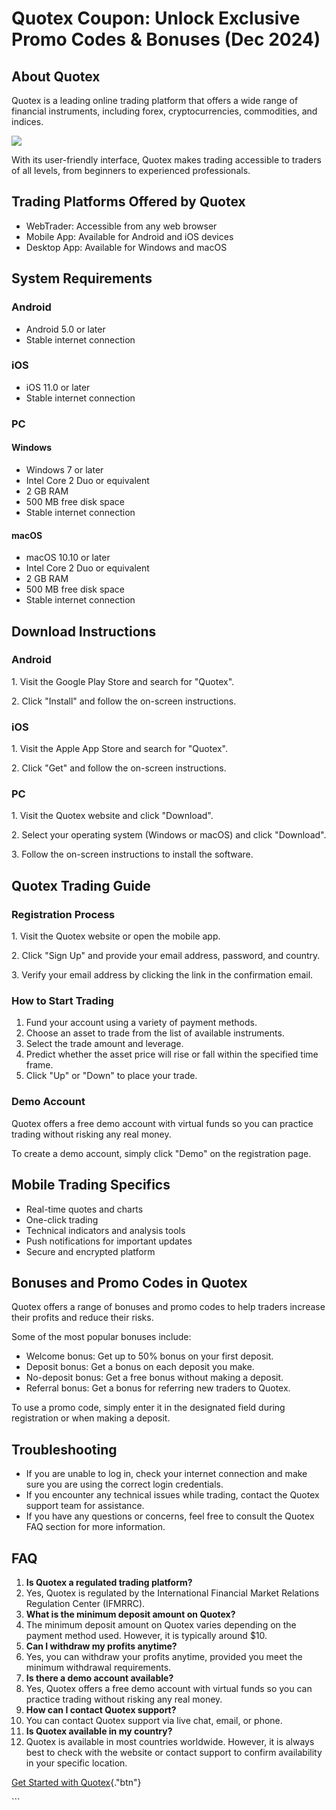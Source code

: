 # Quotex Coupon: Unlock Exclusive Promo Codes & Bonuses (Dec 2024)

## About Quotex

Quotex is a leading online trading platform that offers a wide range of
financial instruments, including forex, cryptocurrencies, commodities,
and indices.

[![](https://static.quotex.io/files/4_en/300_250.jpg)](https://traff.sbs/brokerqxlid)

With its user-friendly interface, Quotex makes trading accessible to
traders of all levels, from beginners to experienced professionals.

## Trading Platforms Offered by Quotex

-   WebTrader: Accessible from any web browser
-   Mobile App: Available for Android and iOS devices
-   Desktop App: Available for Windows and macOS

## System Requirements

### Android

-   Android 5.0 or later
-   Stable internet connection

### iOS

-   iOS 11.0 or later
-   Stable internet connection

### PC

#### Windows

-   Windows 7 or later
-   Intel Core 2 Duo or equivalent
-   2 GB RAM
-   500 MB free disk space
-   Stable internet connection

#### macOS

-   macOS 10.10 or later
-   Intel Core 2 Duo or equivalent
-   2 GB RAM
-   500 MB free disk space
-   Stable internet connection

## Download Instructions

### Android

1\. Visit the Google Play Store and search for "Quotex".

2\. Click "Install" and follow the on-screen instructions.

### iOS

1\. Visit the Apple App Store and search for "Quotex".

2\. Click "Get" and follow the on-screen instructions.

### PC

1\. Visit the Quotex website and click "Download".

2\. Select your operating system (Windows or macOS) and click
"Download".

3\. Follow the on-screen instructions to install the software.

## Quotex Trading Guide

### Registration Process

1\. Visit the Quotex website or open the mobile app.

2\. Click "Sign Up" and provide your email address, password, and
country.

3\. Verify your email address by clicking the link in the confirmation
email.

### How to Start Trading

1.  Fund your account using a variety of payment methods.
2.  Choose an asset to trade from the list of available instruments.
3.  Select the trade amount and leverage.
4.  Predict whether the asset price will rise or fall within the
    specified time frame.
5.  Click "Up" or "Down" to place your trade.

### Demo Account

Quotex offers a free demo account with virtual funds so you can practice
trading without risking any real money.

To create a demo account, simply click "Demo" on the registration
page.

## Mobile Trading Specifics

-   Real-time quotes and charts
-   One-click trading
-   Technical indicators and analysis tools
-   Push notifications for important updates
-   Secure and encrypted platform

## Bonuses and Promo Codes in Quotex

Quotex offers a range of bonuses and promo codes to help traders
increase their profits and reduce their risks.

Some of the most popular bonuses include:

-   Welcome bonus: Get up to 50% bonus on your first deposit.
-   Deposit bonus: Get a bonus on each deposit you make.
-   No-deposit bonus: Get a free bonus without making a deposit.
-   Referral bonus: Get a bonus for referring new traders to Quotex.

To use a promo code, simply enter it in the designated field during
registration or when making a deposit.

## Troubleshooting

-   If you are unable to log in, check your internet connection and make
    sure you are using the correct login credentials.
-   If you encounter any technical issues while trading, contact the
    Quotex support team for assistance.
-   If you have any questions or concerns, feel free to consult the
    Quotex FAQ section for more information.

## FAQ

1.  **Is Quotex a regulated trading platform?**
2.  Yes, Quotex is regulated by the International Financial Market
    Relations Regulation Center (IFMRRC).
3.  **What is the minimum deposit amount on Quotex?**
4.  The minimum deposit amount on Quotex varies depending on the payment
    method used. However, it is typically around \$10.
5.  **Can I withdraw my profits anytime?**
6.  Yes, you can withdraw your profits anytime, provided you meet the
    minimum withdrawal requirements.
7.  **Is there a demo account available?**
8.  Yes, Quotex offers a free demo account with virtual funds so you can
    practice trading without risking any real money.
9.  **How can I contact Quotex support?**
10. You can contact Quotex support via live chat, email, or phone.
11. **Is Quotex available in my country?**
12. Quotex is available in most countries worldwide. However, it is
    always best to check with the website or contact support to confirm
    availability in your specific location.

[Get Started with
Quotex](\%22https://traff.sbs/brokerqxsignup\%22){."btn"}

\`\`\`

